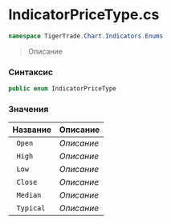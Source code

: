 
# IndicatorPriceType.cs
```csharp
namespace TigerTrade.Chart.Indicators.Enums
```



> Описание

### Синтаксис
```csharp
public enum IndicatorPriceType
```


### Значения
| Название | Описание |
| --- | --- |
| ` Open` | *Описание* |
| ` High` | *Описание* |
| ` Low` | *Описание* |
| ` Close` | *Описание* |
| ` Median` | *Описание* |
| ` Typical` | *Описание* |



